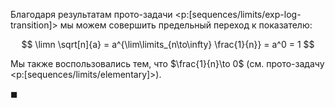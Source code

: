 Благодаря результатам прото-задачи <p:[sequences/limits/exp-log-transition]> мы можем совершить предельный переход к показателю:

$$ \limn \sqrt[n]{a} = a^{\lim\limits_{n\to\infty} \frac{1}{n}} = a^0 = 1 $$

Мы также воспользовались тем, что $\frac{1}{n}\to 0$ (см. прото-задачу <p:[sequences/limits/elementary]>).

$\blacksquare$